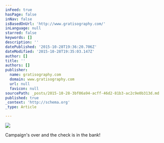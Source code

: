 ```yaml
---
inFeed: true
hasPage: false
inNav: false
isBasedOnUrl: 'http://www.gratisography.com/'
inLanguage: null
starred: false
keywords: []
description: ''
datePublished: '2015-10-28T19:36:20.706Z'
dateModified: '2015-10-28T19:35:03.147Z'
author: []
title: ''
authors: []
publisher:
  name: gratisography.com
  domain: www.gratisography.com
  url: null
  favicon: null
sourcePath: _posts/2015-10-28-3bf06a94-acff-46d2-81b3-ac2c9e0b313d.md
published: true
_context: 'http://schema.org'
_type: Article

---
```

![](http://www.gratisography.com/pictures/213_1.jpg)

Campaign's over and the check is in the bank!